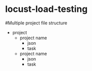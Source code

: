 # locust-load-testing


#Multiple project file structure

* project
  * project name
    * json
    * task
  * project name
    * json
    * task
